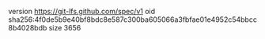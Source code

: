 version https://git-lfs.github.com/spec/v1
oid sha256:4f0de5b9e40bf8bdc8e587c300ba605066a3fbfae01e4952c54bbcc8b4028bdb
size 3656
